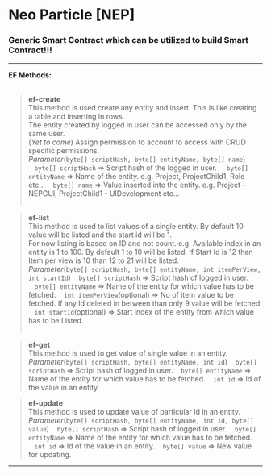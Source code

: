 # Neo Particle [NEP]
### Generic Smart Contract which can be utilized to build Smart Contract!!!

---
**EF Methods:**<br /><br />

>**ef-create**<br />
This method is used create any entity and insert. This is like creating a table and inserting in rows. <br />
The entity created by logged in user can be accessed only by the same user.  <br />
(*Yet to come*) Assign permission to account to access with CRUD specific permissions.  <br />
*Parameter*(`byte[] scriptHash, byte[] entityName, byte[] name`)
&nbsp;&nbsp;&nbsp;`byte[] scriptHash` => Script hash of the logged in user.
&nbsp;&nbsp;&nbsp; `byte[] entityName` => Name of the entity. e.g. Project, ProjectChild1, Role etc...
&nbsp;&nbsp;&nbsp;`byte[] name` => Value inserted into the entity. e.g. Project - NEPGUI, ProjectChild1 - UIDevelopment etc...<br /><br />

>**ef-list**<br />
This method is used to list values of a single entity. By default 10 value will be listed and the start id will be 1.<br />
For now listing is based on ID and not count. e.g. Available index in an entity is 1 to 100. By default 1 to 10 will be listed. If Start Id is 12 than Item per view is 10 than 12 to 21 will be listed.<br />
*Parameter*(`byte[] scriptHash, byte[] entityName, int itemPerView, int startId`)
&nbsp;&nbsp;&nbsp;`byte[] scriptHash` => Script hash of logged in user.
&nbsp;&nbsp;&nbsp;`byte[] entityName` => Name of the entity for which value has to be fetched.
&nbsp;&nbsp;&nbsp;`int itemPerView`(optional) => No of item value to be fetched. If any Id deleted in between than only 9 value will be fetched.
&nbsp;&nbsp;&nbsp;`int startId`(optional) => Start index of the entity from which value has to be Listed.<br /><br />

>**ef-get**<br />
This method is used to get value of single value in an entity. <br />
*Parameter*(`byte[] scriptHash, byte[] entityName, int id`)
&nbsp;&nbsp;&nbsp;`byte[] scriptHash` => Script hash of logged in user.
&nbsp;&nbsp;&nbsp;`byte[] entityName` => Name of the entity for which value has to be fetched.
&nbsp;&nbsp;&nbsp;`int id` => Id of the value in an entity. 

>**ef-update**<br />
This method is used to update value of particular Id in an entity.<br />
*Parameter*(`byte[] scriptHash, byte[] entityName, int id, byte[] value`)
&nbsp;&nbsp;&nbsp;`byte[] scriptHash` => Script hash of logged in user.
&nbsp;&nbsp;&nbsp;`byte[] entityName` => Name of the entity for which value has to be fetched.
&nbsp;&nbsp;&nbsp;`int id` => Id of the value in an entity. 
&nbsp;&nbsp;&nbsp;`byte[] value` => New value for updating. 
---
